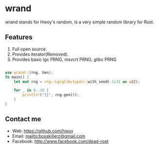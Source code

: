 # wrand

wrand stands for Hwoy's random, is a very simple random library for Rust.

## Features

1. Full open source.
2. Provides iterator(Removed).
3. Provides basic lgc PRNG, msvcrt PRNG, glibc PRNG

```Rust

use wrand::{rng, Gen};
fn main() {
    let mut rng = rng::Lgcglibctypen::with_seed(-1i32 as u32);

    for _ in 0..10 {
        println!("{}", rng.gen());
    }
}

```

## Contact me

- Web: <https://github.com/hwoy>
- Email: <mailto:bosskillerz@gmail.com>
- Facebook: <http://www.facebook.com/dead-root>
